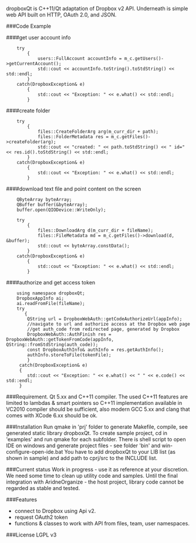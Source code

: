 dropboxQt is C++11/Qt adaptation of Dropbox v2 API. Underneath is simple web API built on HTTP, OAuth 2.0, and JSON.

###Code Example

####get user account info
```
    try
        {
            users::FullAccount accountInfo = m_c.getUsers()->getCurrentAccount();
            std::cout << accountInfo.toString().toStdString() << std::endl;
        }
    catch(DropboxException& e)
        {
            std::cout << "Exception: " << e.what() << std::endl;
        }
```
####create folder
```
    try
        {
            files::CreateFolderArg arg(m_curr_dir + path);
            files::FolderMetadata res = m_c.getFiles()->createFolder(arg);
            std::cout << "created: " << path.toStdString() << " id=" << res.id().toStdString() << std::endl;
        }
    catch(DropboxException& e)
        {
            std::cout << "Exception: " << e.what() << std::endl;
        }
```
####download text file and point content on the screen
```
	QByteArray byteArray;
    QBuffer buffer(&byteArray);
    buffer.open(QIODevice::WriteOnly);

    try
        {
            files::DownloadArg d(m_curr_dir + fileName);
            files::FileMetadata md = m_c.getFiles()->download(d, &buffer);
            std::cout << byteArray.constData();
        }
    catch(DropboxException& e)
        {
            std::cout << "Exception: " << e.what() << std::endl;
        }
```
####authorize and get access token
```
    using namespace dropboxQt;
    DropboxAppInfo ai;
    ai.readFromFile(fileName);
    try
       {
        QString url = DropboxWebAuth::getCodeAuthorizeUrl(appInfo);
        //navigate to url and authorize access at the Dropbox web page
        //get auth_code from redirected page, generated by Dropbox
        DropboxWebAuth::AuthFinish res = DropboxWebAuth::getTokenFromCode(appInfo, QString::fromStdString(auth_code));
        const DropboxAuthInfo& authInfo = res.getAuthInfo();
        authInfo.storeToFile(tokenFile);
        }
     catch(DropboxException& e)
     {
        std::cout << "Exception: " << e.what() << " " << e.code() << std::endl;
     }
```

###Requirement.
Qt 5.xx and C++11 compiler. The used C++11 features are limited to lambdas & smart pointers so C++11 implementation available in VC2010 compiler should be sufficient, also modern GCC 5.xx and clang that comes with XCode 6.xx should be ok.

###Installation
Run qmake in 'prj' folder to generate Makefile, compile, see generated static library dropboxQt.
To create sample project, cd in 'examples' and run qmake for each subfolder. There is shell script to open IDE
on windows and generate project files - see folder 'bin' and win-configure-open-ide.bat
You have to add dropboxQt to your LIB list (as shown in sample) and add path to cprj/src to the INCLUDE list.

###Current status
Work in progress - use it as reference at your discretion.
We need some time to clean up utility code and samples.
Until the final integration with AridneOrganize - the host project, library code cannot be regarded as stable and tested.


###Features
- connect to Dropbox using Api v2.
- request OAuth2 token
- functions & classes to work with API from files, team, user namespaces.

###License
 LGPL v3

